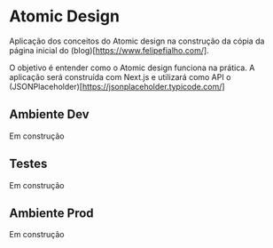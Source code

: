 # Atomic Design
Aplicação dos conceitos do Atomic design na construção da cópia da página inicial do (blog)[https://www.felipefialho.com/].

O objetivo é entender como o Atomic design funciona na prática. A aplicação será construída com Next.js e utilizará como API o (JSONPlaceholder)[https://jsonplaceholder.typicode.com/]

## Ambiente Dev
Em construção

## Testes
Em construção

## Ambiente Prod
Em construção
